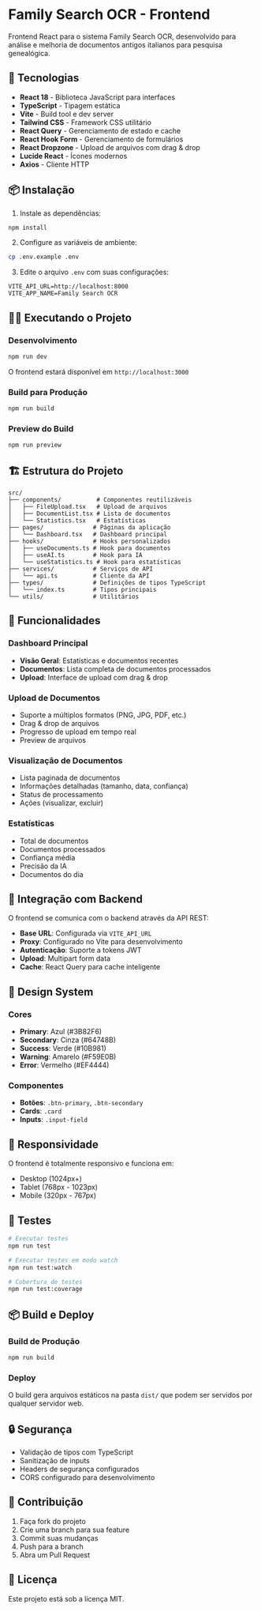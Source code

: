 # Family Search OCR - Frontend

Frontend React para o sistema Family Search OCR, desenvolvido para análise e melhoria de documentos antigos italianos para pesquisa genealógica.

## 🚀 Tecnologias

- **React 18** - Biblioteca JavaScript para interfaces
- **TypeScript** - Tipagem estática
- **Vite** - Build tool e dev server
- **Tailwind CSS** - Framework CSS utilitário
- **React Query** - Gerenciamento de estado e cache
- **React Hook Form** - Gerenciamento de formulários
- **React Dropzone** - Upload de arquivos com drag & drop
- **Lucide React** - Ícones modernos
- **Axios** - Cliente HTTP

## 📦 Instalação

1. Instale as dependências:
```bash
npm install
```

2. Configure as variáveis de ambiente:
```bash
cp .env.example .env
```

3. Edite o arquivo `.env` com suas configurações:
```env
VITE_API_URL=http://localhost:8000
VITE_APP_NAME=Family Search OCR
```

## 🏃‍♂️ Executando o Projeto

### Desenvolvimento
```bash
npm run dev
```

O frontend estará disponível em `http://localhost:3000`

### Build para Produção
```bash
npm run build
```

### Preview do Build
```bash
npm run preview
```

## 🏗️ Estrutura do Projeto

```
src/
├── components/          # Componentes reutilizáveis
│   ├── FileUpload.tsx   # Upload de arquivos
│   ├── DocumentList.tsx # Lista de documentos
│   └── Statistics.tsx   # Estatísticas
├── pages/              # Páginas da aplicação
│   └── Dashboard.tsx   # Dashboard principal
├── hooks/              # Hooks personalizados
│   ├── useDocuments.ts # Hook para documentos
│   ├── useAI.ts        # Hook para IA
│   └── useStatistics.ts # Hook para estatísticas
├── services/           # Serviços de API
│   └── api.ts          # Cliente da API
├── types/              # Definições de tipos TypeScript
│   └── index.ts        # Tipos principais
└── utils/              # Utilitários
```

## 🔧 Funcionalidades

### Dashboard Principal
- **Visão Geral**: Estatísticas e documentos recentes
- **Documentos**: Lista completa de documentos processados
- **Upload**: Interface de upload com drag & drop

### Upload de Documentos
- Suporte a múltiplos formatos (PNG, JPG, PDF, etc.)
- Drag & drop de arquivos
- Progresso de upload em tempo real
- Preview de arquivos

### Visualização de Documentos
- Lista paginada de documentos
- Informações detalhadas (tamanho, data, confiança)
- Status de processamento
- Ações (visualizar, excluir)

### Estatísticas
- Total de documentos
- Documentos processados
- Confiança média
- Precisão da IA
- Documentos do dia

## 🔌 Integração com Backend

O frontend se comunica com o backend através da API REST:

- **Base URL**: Configurada via `VITE_API_URL`
- **Proxy**: Configurado no Vite para desenvolvimento
- **Autenticação**: Suporte a tokens JWT
- **Upload**: Multipart form data
- **Cache**: React Query para cache inteligente

## 🎨 Design System

### Cores
- **Primary**: Azul (#3B82F6)
- **Secondary**: Cinza (#64748B)
- **Success**: Verde (#10B981)
- **Warning**: Amarelo (#F59E0B)
- **Error**: Vermelho (#EF4444)

### Componentes
- **Botões**: `.btn-primary`, `.btn-secondary`
- **Cards**: `.card`
- **Inputs**: `.input-field`

## 📱 Responsividade

O frontend é totalmente responsivo e funciona em:
- Desktop (1024px+)
- Tablet (768px - 1023px)
- Mobile (320px - 767px)

## 🧪 Testes

```bash
# Executar testes
npm run test

# Executar testes em modo watch
npm run test:watch

# Cobertura de testes
npm run test:coverage
```

## 📦 Build e Deploy

### Build de Produção
```bash
npm run build
```

### Deploy
O build gera arquivos estáticos na pasta `dist/` que podem ser servidos por qualquer servidor web.

## 🔒 Segurança

- Validação de tipos com TypeScript
- Sanitização de inputs
- Headers de segurança configurados
- CORS configurado para desenvolvimento

## 🤝 Contribuição

1. Faça fork do projeto
2. Crie uma branch para sua feature
3. Commit suas mudanças
4. Push para a branch
5. Abra um Pull Request

## 📄 Licença

Este projeto está sob a licença MIT.
